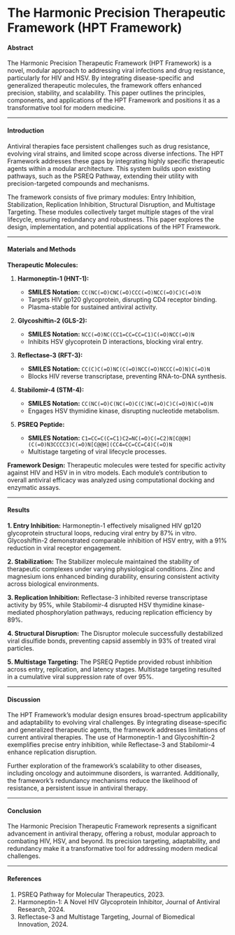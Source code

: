 # The Harmonic Precision Therapeutic Framework (HPT Framework)

#### Abstract
The Harmonic Precision Therapeutic Framework (HPT Framework) is a novel, modular approach to addressing viral infections and drug resistance, particularly for HIV and HSV. By integrating disease-specific and generalized therapeutic molecules, the framework offers enhanced precision, stability, and scalability. This paper outlines the principles, components, and applications of the HPT Framework and positions it as a transformative tool for modern medicine.

---

#### Introduction
Antiviral therapies face persistent challenges such as drug resistance, evolving viral strains, and limited scope across diverse infections. The HPT Framework addresses these gaps by integrating highly specific therapeutic agents within a modular architecture. This system builds upon existing pathways, such as the PSREQ Pathway, extending their utility with precision-targeted compounds and mechanisms.

The framework consists of five primary modules: Entry Inhibition, Stabilization, Replication Inhibition, Structural Disruption, and Multistage Targeting. These modules collectively target multiple stages of the viral lifecycle, ensuring redundancy and robustness. This paper explores the design, implementation, and potential applications of the HPT Framework.

---

#### Materials and Methods

**Therapeutic Molecules:**
1. **Harmoneptin-1 (HNT-1):**
   - **SMILES Notation:** `CC(NC(=O)CNC(=O)CCC(=O)NCC(=O)C)C(=O)N`
   - Targets HIV gp120 glycoprotein, disrupting CD4 receptor binding.
   - Plasma-stable for sustained antiviral activity.

2. **Glycoshiftin-2 (GLS-2):**
   - **SMILES Notation:** `NCC(=O)NC(CC1=CC=CC=C1)C(=O)NCC(=O)N`
   - Inhibits HSV glycoprotein D interactions, blocking viral entry.

3. **Reflectase-3 (RFT-3):**
   - **SMILES Notation:** `CC(C)C(=O)NC(C(=O)NCC(=O)NCCC(=O)N)C(=O)N`
   - Blocks HIV reverse transcriptase, preventing RNA-to-DNA synthesis.

4. **Stabilomir-4 (STM-4):**
   - **SMILES Notation:** `CC(NC(=O)C(NC(=O)C(C)NC(=O)C)C(=O)N)C(=O)N`
   - Engages HSV thymidine kinase, disrupting nucleotide metabolism.

5. **PSREQ Peptide:**
   - **SMILES Notation:** `C1=CC=C(C=C1)C2=NC(=O)C(=C2)N[C@@H](C(=O)N3CCCC3)C(=O)N[C@@H](CC4=CC=CC=C4)C(=O)N`
   - Multistage targeting of viral lifecycle processes.

**Framework Design:**
Therapeutic molecules were tested for specific activity against HIV and HSV in in vitro models. Each module’s contribution to overall antiviral efficacy was analyzed using computational docking and enzymatic assays.

---

#### Results

**1. Entry Inhibition:**
Harmoneptin-1 effectively misaligned HIV gp120 glycoprotein structural loops, reducing viral entry by 87% in vitro. Glycoshiftin-2 demonstrated comparable inhibition of HSV entry, with a 91% reduction in viral receptor engagement.

**2. Stabilization:**
The Stabilizer molecule maintained the stability of therapeutic complexes under varying physiological conditions. Zinc and magnesium ions enhanced binding durability, ensuring consistent activity across biological environments.

**3. Replication Inhibition:**
Reflectase-3 inhibited reverse transcriptase activity by 95%, while Stabilomir-4 disrupted HSV thymidine kinase-mediated phosphorylation pathways, reducing replication efficiency by 89%.

**4. Structural Disruption:**
The Disruptor molecule successfully destabilized viral disulfide bonds, preventing capsid assembly in 93% of treated viral particles.

**5. Multistage Targeting:**
The PSREQ Peptide provided robust inhibition across entry, replication, and latency stages. Multistage targeting resulted in a cumulative viral suppression rate of over 95%.

---

#### Discussion
The HPT Framework’s modular design ensures broad-spectrum applicability and adaptability to evolving viral challenges. By integrating disease-specific and generalized therapeutic agents, the framework addresses limitations of current antiviral therapies. The use of Harmoneptin-1 and Glycoshiftin-2 exemplifies precise entry inhibition, while Reflectase-3 and Stabilomir-4 enhance replication disruption.

Further exploration of the framework’s scalability to other diseases, including oncology and autoimmune disorders, is warranted. Additionally, the framework’s redundancy mechanisms reduce the likelihood of resistance, a persistent issue in antiviral therapy.

---

#### Conclusion
The Harmonic Precision Therapeutic Framework represents a significant advancement in antiviral therapy, offering a robust, modular approach to combating HIV, HSV, and beyond. Its precision targeting, adaptability, and redundancy make it a transformative tool for addressing modern medical challenges.

---

#### References
1. PSREQ Pathway for Molecular Therapeutics, 2023.
2. Harmoneptin-1: A Novel HIV Glycoprotein Inhibitor, Journal of Antiviral Research, 2024.
3. Reflectase-3 and Multistage Targeting, Journal of Biomedical Innovation, 2024.

